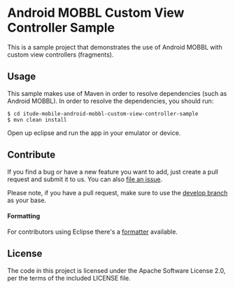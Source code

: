 # Android MOBBL Custom View Controller Sample

This is a sample project that demonstrates the use of Android MOBBL with custom view controllers (fragments).

## Usage

This sample makes use of Maven in order to resolve dependencies (such as Android MOBBL). In order to resolve the dependencies, you should run:

    $ cd itude-mobile-android-mobbl-custom-view-controller-sample
    $ mvn clean install

Open up eclipse and run the app in your emulator or device.



## Contribute

If you find a bug or have a new feature you want to add, just create a pull request and submit it to us. You can also [file an issue](https://github.com/ItudeMobile/itude-mobile-samples/issues/new).

Please note, if you have a pull request, make sure to use the [develop branch](https://github.com/ItudeMobile/itude-mobile-samples/tree/develop) as your base.

#### Formatting

For contributors using Eclipse there's a [formatter](http://mobbl.org/downloads/code-format.xml) available.

## License
The code in this project is licensed under the Apache Software License 2.0, per the terms of the included LICENSE file.
